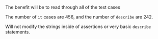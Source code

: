 The benefit will be to read through all of the test cases

The number of `it` cases are 456, and the number of `describe` are 242.

Will not modify the strings inside of assertions or very basic `describe` statements.
